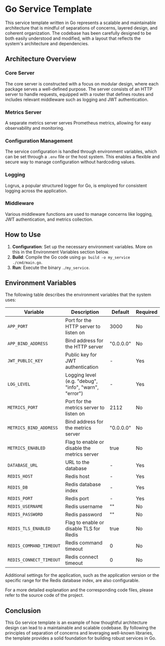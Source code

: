 # Go Service Template

This service template written in Go represents a scalable and maintainable architecture that is mindful of separations of concerns, layered design, and coherent organization. The codebase has been carefully designed to be both easily understood and modified, with a layout that reflects the system's architecture and dependencies.

## Architecture Overview

### Core Server
The core server is constructed with a focus on modular design, where each package serves a well-defined purpose. The server consists of an HTTP server to handle requests, equipped with a router that defines routes and includes relevant middleware such as logging and JWT authentication.

### Metrics Server
A separate metrics server serves Prometheus metrics, allowing for easy observability and monitoring.

### Configuration Management
The service configuration is handled through environment variables, which can be set through a `.env` file or the host system. This enables a flexible and secure way to manage configuration without hardcoding values.

### Logging
Logrus, a popular structured logger for Go, is employed for consistent logging across the application.

### Middleware
Various middleware functions are used to manage concerns like logging, JWT authentication, and metrics collection.

## How to Use

1. **Configuration**: Set up the necessary environment variables. More on this in the Environment Variables section below.
2. **Build**: Compile the Go code using `go build -o my_service ./cmd/main.go`.
3. **Run**: Execute the binary `./my_service`.

## Environment Variables

The following table describes the environment variables that the system uses:

| Variable                 | Description                                              | Default          | Required |
|--------------------------|----------------------------------------------------------|------------------|----------|
| `APP_PORT`               | Port for the HTTP server to listen on                    | 3000             | No       |
| `APP_BIND_ADDRESS`       | Bind address for the HTTP server                         | "0.0.0.0"        | No       |
| `JWT_PUBLIC_KEY`         | Public key for JWT authentication                        | -                | Yes      |
| `LOG_LEVEL`              | Logging level (e.g. "debug", "info", "warn", "error")    | -                | Yes      |
| `METRICS_PORT`           | Port for the metrics server to listen on                 | 2112             | No       |
| `METRICS_BIND_ADDRESS`   | Bind address for the metrics server                      | "0.0.0.0"        | No       |
| `METRICS_ENABLED`        | Flag to enable or disable the metrics server             | true             | No       |
| `DATABASE_URL`           | URL to the database                                      | -                | Yes      |
| `REDIS_HOST`             | Redis host                                               | -                | Yes      |
| `REDIS_DB`               | Redis database index                                     | -                | Yes      |
| `REDIS_PORT`             | Redis port                                               | -                | Yes      |
| `REDIS_USERNAME`         | Redis username                                           | ""               | No       |
| `REDIS_PASSWORD`         | Redis password                                           | ""               | No       |
| `REDIS_TLS_ENABLED`      | Flag to enable or disable TLS for Redis                  | true             | No       |
| `REDIS_COMMAND_TIMEOUT`  | Redis command timeout                                    | 0                | No       |
| `REDIS_CONNECT_TIMEOUT`  | Redis connect timeout                                    | 0                | No       |

Additional settings for the application, such as the application version or the specific range for the Redis database index, are also configurable.

For a more detailed explanation and the corresponding code files, please refer to the source code of the project.

## Conclusion

This Go service template is an example of how thoughtful architecture design can lead to a maintainable and scalable codebase. By following the principles of separation of concerns and leveraging well-known libraries, the template provides a solid foundation for building robust services in Go.
